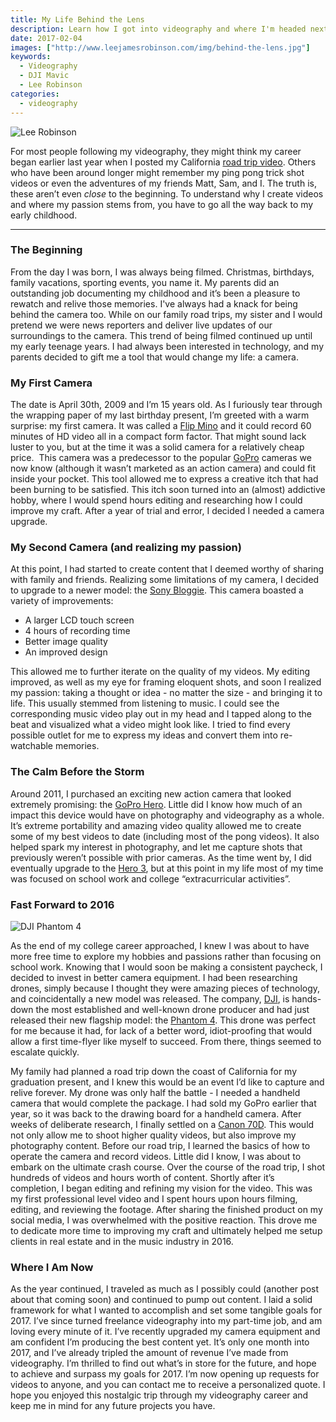 ```yaml
---
title: My Life Behind the Lens
description: Learn how I got into videography and where I'm headed next.
date: 2017-02-04
images: ["http://www.leejamesrobinson.com/img/behind-the-lens.jpg"]
keywords:
  - Videography
  - DJI Mavic
  - Lee Robinson
categories:
  - videography
---
```

![Lee Robinson](/img/behind-the-lens.jpg)

For most people following my videography, they might think my career began earlier last year when I posted my California [road trip video](https://www.youtube.com/watch?v=C-6xPl8TIzQ). Others who have been around longer might remember my ping pong trick shot videos or even the adventures of my friends Matt, Sam, and I. The truth is, these aren’t even <i>close</i> to the beginning. To understand why I create videos and where my passion stems from, you have to go all the way back to my early childhood.

---
### The Beginning
From the day I was born, I was always being filmed. Christmas, birthdays, family vacations, sporting events, you name it. My parents did an outstanding job documenting my childhood and it’s been a pleasure to rewatch and relive those memories. I've always had a knack for being behind the camera too. While on our family road trips, my sister and I would pretend we were news reporters and deliver live updates of our surroundings to the camera. This trend of being filmed continued up until my early teenage years. I had always been interested in technology, and my parents decided to gift me a tool that would change my life: a camera.

### My First Camera
The date is April 30th, 2009 and I’m 15 years old. As I furiously tear through the wrapping paper of my last birthday present, I’m greeted with a warm surprise: my first camera. It was called a [Flip Mino](https://www.amazon.com/Flip-MinoHD-Video-Camera-Generation/dp/B001HSOFI2) and it could record 60 minutes of HD video all in a compact form factor. That might sound lack luster to you, but at the time it was a solid camera for a relatively cheap price.  This camera was a predecessor to the popular [GoPro](https://gopro.com/) cameras we now know (although it wasn’t marketed as an action camera) and could fit inside your pocket. This tool allowed me to express a creative itch that had been burning to be satisfied. This itch soon turned into an (almost) addictive hobby, where I would spend hours editing and researching how I could improve my craft. After a year of trial and error, I decided I needed a camera upgrade.

### My Second Camera (and realizing my passion)
At this point, I had started to create content that I deemed worthy of sharing with family and friends. Realizing some limitations of my camera, I decided to upgrade to a newer model: the [Sony Bloggie](https://www.bhphotovideo.com/c/product/732968-REG/Sony_MHSTS20_B_MHS_TS20_8GB_Bloggie_Touch.html). This camera boasted a variety of improvements:

- A larger LCD touch screen
- 4 hours of recording time
- Better image quality
- An improved design

This allowed me to further iterate on the quality of my videos. My editing improved, as well as my eye for framing eloquent shots, and soon I realized my passion: taking a thought or idea - no matter the size - and bringing it to life. This usually stemmed from listening to music. I could see the corresponding music video play out in my head and I tapped along to the beat and visualized what a video might look like. I tried to find every possible outlet for me to express my ideas and convert them into re-watchable memories.

### The Calm Before the Storm
Around 2011, I purchased an exciting new action camera that looked extremely promising: the [GoPro Hero](https://www.target.com/p/gopro-hero-chdha-301/-/a-16399081). Little did I know how much of an impact this device would have on photography and videography as a whole. It’s extreme portability and amazing video quality allowed me to create some of my best videos to date (including most of the pong videos). It also helped spark my interest in photography, and let me capture shots that previously weren’t possible with prior cameras. As the time went by, I did eventually upgrade to the [Hero 3](https://www.cnet.com/products/gopro-hero3/), but at this point in my life most of my time was focused on school work and college “extracurricular activities”.

### Fast Forward to 2016
![DJI Phantom 4](/img/drone.png)

As the end of my college career approached, I knew I was about to have more free time to explore my hobbies and passions rather than focusing on school work. Knowing that I would soon be making a consistent paycheck, I decided to invest in better camera equipment. I had been researching drones, simply because I thought they were amazing pieces of technology, and coincidentally a new model was released. The company, [DJI](https://www.dji.com/), is hands-down the most established and well-known drone producer and had just released their new flagship model: the [Phantom 4](https://www.dji.com/phantom-4). This drone was perfect for me because it had, for lack of a better word, idiot-proofing that would allow a first time-flyer like myself to succeed. From there, things seemed to escalate quickly.

My family had planned a road trip down the coast of California for my graduation present, and I knew this would be an event I’d like to capture and relive forever. My drone was only half the battle - I needed a handheld camera that would complete the package. I had sold my GoPro earlier that year, so it was back to the drawing board for a handheld camera. After weeks of deliberate research, I finally settled on a [Canon 70D](https://www.usa.canon.com/internet/portal/us/home/products/details/cameras/dslr/eos-70d). This would not only allow me to shoot higher quality videos, but also improve my photography content. Before our road trip, I learned the basics of how to operate the camera and record videos. Little did I know, I was about to embark on the ultimate crash course. Over the course of the road trip, I shot hundreds of videos and hours worth of content. Shortly after it’s completion, I began editing and refining my vision for the video. This was my first professional level video and I spent hours upon hours filming, editing, and reviewing the footage. After sharing the finished product on my social media, I was overwhelmed with the positive reaction. This drove me to dedicate more time to improving my craft and ultimately helped me setup clients in real estate and in the music industry in 2016.

### Where I Am Now
As the year continued, I traveled as much as I possibly could (another post about that coming soon) and continued to pump out content. I laid a solid framework for what I wanted to accomplish and set some tangible goals for 2017. I’ve since turned freelance videography into my part-time job, and am loving every minute of it. I’ve recently upgraded my camera equipment and am confident I’m producing the best content yet. It’s only one month into 2017, and I’ve already tripled the amount of revenue I’ve made from videography. I’m thrilled to find out what’s in store for the future, and hope to achieve and surpass my goals for 2017. I’m now opening up requests for videos to anyone, and you can contact me to receive a personalized quote. I hope you enjoyed this nostalgic trip through my videography career and keep me in mind for any future projects you have.
